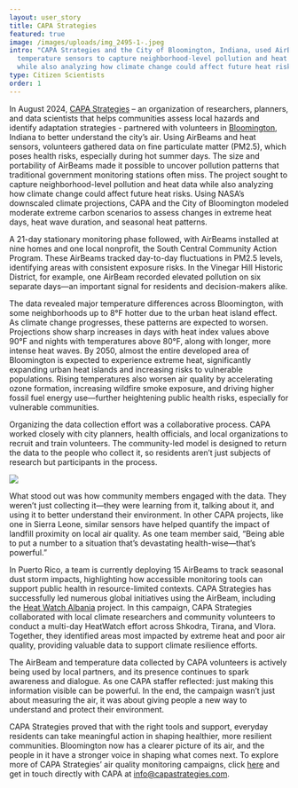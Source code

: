 ```yaml
---
layout: user_story
title: CAPA Strategies
featured: true
image: /images/uploads/img_2495-1-.jpeg
intro: "CAPA Strategies and the City of Bloomington, Indiana, used AirBeams and
  temperature sensors to capture neighborhood-level pollution and heat data
  while also analyzing how climate change could affect future heat risks. "
type: Citizen Scientists
order: 1
---
```

In August 2024, [CAPA Strategies](https://www.capastrategies.com/) – an organization of researchers, planners, and data scientists that helps communities assess local hazards and identify adaptation strategies - partnered with volunteers in [Bloomington](https://www.capastrategies.com/bloomington-heat-projections), Indiana to better understand the city’s air. Using AirBeams and heat sensors, volunteers gathered data on fine particulate matter (PM2.5), which poses health risks, especially during hot summer days. The size and portability of AirBeams made it possible to uncover pollution patterns that traditional government monitoring stations often miss. The project sought to capture neighborhood-level pollution and heat data while also analyzing how climate change could affect future heat risks. Using NASA’s downscaled climate projections, CAPA and the City of Bloomington modeled moderate extreme carbon scenarios to assess changes in extreme heat days, heat wave duration, and seasonal heat patterns. 

A 21-day stationary monitoring phase followed, with AirBeams installed at nine homes and one local nonprofit, the South Central Community Action Program. These AirBeams tracked day-to-day fluctuations in PM2.5 levels, identifying areas with consistent exposure risks. In the Vinegar Hill Historic District, for example, one AirBeam recorded elevated pollution on six separate days—an important signal for residents and decision-makers alike.

The data revealed major temperature differences across Bloomington, with some neighborhoods up to 8°F hotter due to the urban heat island effect. As climate change progresses, these patterns are expected to worsen. Projections show sharp increases in days with heat index values above 90°F and nights with temperatures above 80°F, along with longer, more intense heat waves. By 2050, almost the entire developed area of Bloomington is expected to experience extreme heat, significantly expanding urban heat islands and increasing risks to vulnerable populations. Rising temperatures also worsen air quality by accelerating ozone formation, increasing wildfire smoke exposure, and driving higher fossil fuel energy use—further heightening public health risks, especially for vulnerable communities. 

Organizing the data collection effort was a collaborative process. CAPA worked closely with city planners, health officials, and local organizations to recruit and train volunteers. The community-led model is designed to return the data to the people who collect it, so residents aren’t just subjects of research but participants in the process.

![](/images/uploads/img_2500-1-.jpeg)

What stood out was how community members engaged with the data. They weren’t just collecting it—they were learning from it, talking about it, and using it to better understand their environment. In other CAPA projects, like one in Sierra Leone, similar sensors have helped quantify the impact of landfill proximity on local air quality. As one team member said, “Being able to put a number to a situation that’s devastating health-wise—that’s powerful.” 

In Puerto Rico, a team is currently deploying 15 AirBeams to track seasonal dust storm impacts, highlighting how accessible monitoring tools can support public health in resource-limited contexts. CAPA Strategies has successfully led numerous global initiatives using the AirBeam, including the [Heat Watch Albania](https://storymaps.arcgis.com/stories/0acc8804f35e4ca9b907bb93e0f1d11c/) project. In this campaign, CAPA Strategies collaborated with local climate researchers and community volunteers to conduct a multi-day HeatWatch effort across Shkodra, Tirana, and Vlora. Together, they identified areas most impacted by extreme heat and poor air quality, providing valuable data to support climate resilience efforts. 

The AirBeam and temperature data collected by CAPA volunteers is actively being used by local partners, and its presence continues to spark awareness and dialogue. As one CAPA staffer reflected: just making this information visible can be powerful. In the end, the campaign wasn’t just about measuring the air, it was about giving people a new way to understand and protect their environment. 

CAPA Strategies proved that with the right tools and support, everyday residents can take meaningful action in shaping healthier, more resilient communities. Bloomington now has a clearer picture of its air, and the people in it have a stronger voice in shaping what comes next. To explore more of CAPA Strategies’ air quality monitoring campaigns, click [here](https://www.capastrategies.com/air-quality-monitoringa01a26eb) and get in touch directly with CAPA at info@capastrategies.com.